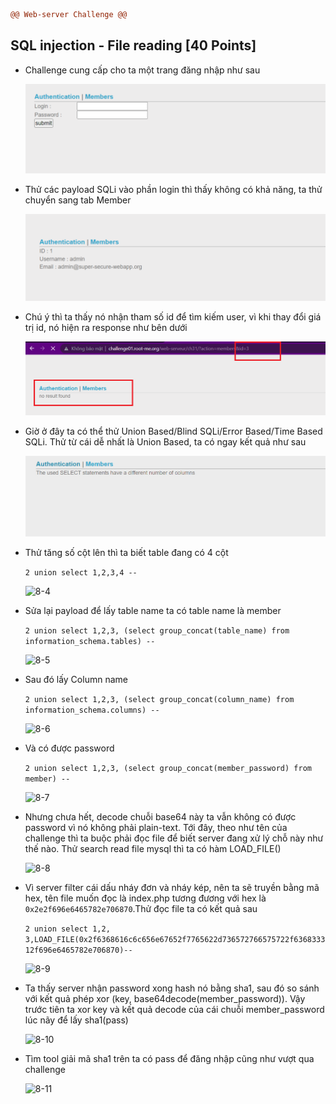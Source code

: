 ```diff
@@ Web-server Challenge @@
```

## SQL injection - File reading [40 Points]

* Challenge cung cấp cho ta một trang đăng nhập như sau

  ![8](img/8.jpg)

* Thử các payload SQLi vào phần login thì thấy không có khả năng, ta thử chuyển sang tab Member

  ![8-1](img/8-1.jpg)

* Chú ý thì ta thấy nó nhận tham số id để tìm kiếm user, vì khi thay đổi giá trị id, nó hiện ra response như bên dưới

  ![8-2](img/8-2.jpg)

* Giờ ở đây ta có thể thử Union Based/Blind SQLi/Error Based/Time Based SQLi. Thử từ cái dễ nhất là Union Based, ta có ngay kết quả như sau

  ![8-3](img/8-3.jpg)

* Thử tăng số cột lên thì ta biết table đang có 4 cột

  ```2 union select 1,2,3,4 --```

  ![8-4](img/8-4.jpg)

* Sửa lại payload để lấy table name ta có table name là member

  ```2 union select 1,2,3, (select group_concat(table_name) from information_schema.tables) --```

  ![8-5](img/8-5.jpg)

* Sau đó lấy Column name

  ```2 union select 1,2,3, (select group_concat(column_name) from information_schema.columns) --```

  ![8-6](img/8-6.jpg)

* Và có được password

  ```2 union select 1,2,3, (select group_concat(member_password) from member) --```

  ![8-7](img/8-7.jpg)

* Nhưng chưa hết, decode chuỗi base64 này ta vẫn không có được password vì nó không phải plain-text. Tới đây, theo như tên của challenge thì ta buộc phải đọc file để biết server đang xử lý chỗ này như thế nào. Thử search read file mysql thì ta có hàm LOAD_FILE()

  ![8-8](img/8-8.jpg)

* Vì server filter cái dấu nháy đơn và nháy kép, nên ta sẽ truyền bằng mã hex, tên file muốn đọc là index.php tương đương với hex là ```0x2e2f696e6465782e706870```.Thử đọc file ta có kết quả sau

  ```2 union select 1,2, 3,LOAD_FILE(0x2f6368616c6c656e67652f7765622d736572766575722f636833312f696e6465782e706870)--```

  ![8-9](img/8-9.jpg)

* Ta thấy server nhận password xong hash nó bằng sha1, sau đó so sánh với kết quả phép xor (key, base64decode(member_password)). Vậy trước tiên ta xor key và kết quả decode của cái chuỗi member_password lúc nãy để lấy sha1(pass)

  ![8-10](img/8-10.jpg)

* Tìm tool giải mã sha1 trên ta có pass để đăng nhập cũng như vượt qua challenge

  ![8-11](img/8-11.jpg)